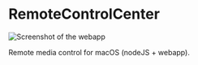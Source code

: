 # RemoteControlCenter

![Screenshot of the webapp](https://i.imgur.com/PjG7T8z.jpg)


Remote media control for macOS (nodeJS + webapp).
